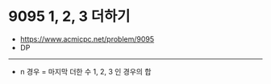 # 9095 1, 2, 3 더하기

- https://www.acmicpc.net/problem/9095
- DP
---
- n 경우 = 마지막 더한 수 1, 2, 3 인 경우의 합
